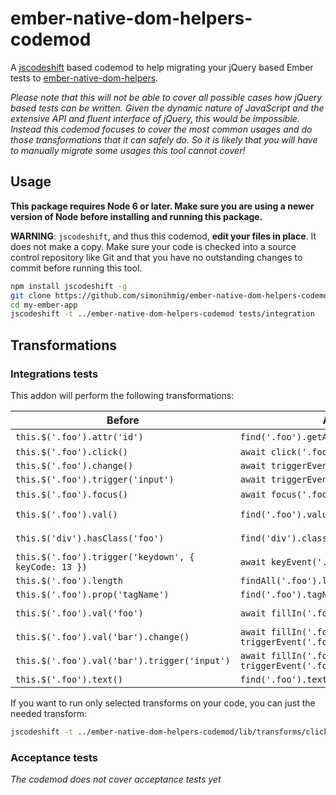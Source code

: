 # ember-native-dom-helpers-codemod

A [jscodeshift](https://github.com/facebook/jscodeshift) based codemod to help migrating your jQuery based Ember tests to [ember-native-dom-helpers](https://github.com/cibernox/ember-native-dom-helpers).

*Please note that this will not be able to cover all possible cases how jQuery based tests can be written. 
Given the dynamic nature of JavaScript and the extensive API and fluent interface of jQuery, this would be impossible.
Instead this codemod focuses to cover the most common usages and do those transformations that it can safely do. 
So it is likely that you will have to manually migrate some usages this tool cannot cover!*  

## Usage

**This package requires Node 6 or later. Make sure you are using a newer version
of Node before installing and running this package.**

**WARNING**: `jscodeshift`, and thus this codemod, **edit your files in place**.
It does not make a copy. Make sure your code is checked into a source control
repository like Git and that you have no outstanding changes to commit before
running this tool.

```bash
npm install jscodeshift -g
git clone https://github.com/simonihmig/ember-native-dom-helpers-codemod
cd my-ember-app
jscodeshift -t ../ember-native-dom-helpers-codemod tests/integration
```

## Transformations

### Integrations tests

This addon will perform the following transformations:

| Before                                               | After                                                                 | Transform      |
|------------------------------------------------------|-----------------------------------------------------------------------|----------------|
| `this.$('.foo').attr('id')`                          | `find('.foo').getAttribute('id')`                                     | `attr.js       |
| `this.$('.foo').click()`                             | `await click('.foo')`                                                 | `click.js`     |
| `this.$('.foo').change()`                            | `await triggerEvent('.foo', 'change')`                                | `change.js`    |
| `this.$('.foo').trigger('input')`                    | `await triggerEvent('.foo', 'input')`                                 | `trigger.js`   |
| `this.$('.foo').focus()`                             | `await focus('.foo')`                                                 | `focus.`js`    |
| `this.$('.foo').val()`                               | `find('.foo').value`                                                  | `get-value.js` |
| `this.$('div').hasClass('foo')`                      | `find('div').classList.contains('foo')`                               | `has-class.js` |
| `this.$('.foo').trigger('keydown', { keyCode: 13 })` | `await keyEvent('.foo', 'keydown', 13)`                               | `key-event.js` |
| `this.$('.foo').length`                              | `findAll('.foo').length`                                              | `length.js`    |
| `this.$('.foo').prop('tagName')`                     | `find('.foo').tagName`                                                | `prop.js`      |
| `this.$('.foo').val('foo')`                          | `await fillIn('.foo', 'foo')`                                         | `set-value.js` |
| `this.$('.foo').val('bar').change()`                 | `await fillIn('.foo', 'foo');  await triggerEvent('.foo', 'change');` | `set-value.js` |
| `this.$('.foo').val('bar').trigger('input')`         | `await fillIn('.foo', 'foo');  await triggerEvent('.foo', 'input');`  | `set-value.js` |
| `this.$('.foo').text()`                              | `find('.foo').textContent`                                            | `text.js`      |


If you want to run only selected transforms on your code, you can just the needed transform:

```bash
jscodeshift -t ../ember-native-dom-helpers-codemod/lib/transforms/click.js tests/integration
```


### Acceptance tests

*The codemod does not cover acceptance tests yet*



